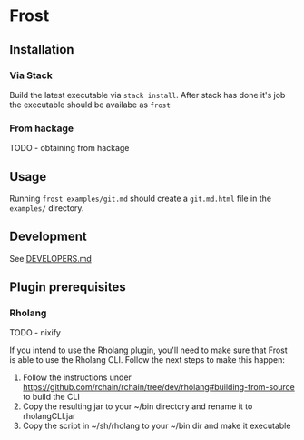 # Frost

## Installation

### Via Stack
Build the latest executable via `stack install`.
After stack has done it's job the executable should be availabe as `frost`

### From hackage
TODO - obtaining from hackage

## Usage
Running `frost examples/git.md` should create a `git.md.html` file in the `examples/` directory.

## Development
See [DEVELOPERS.md](DEVELOPERS.md)

## Plugin prerequisites

### Rholang
TODO - nixify

If you intend to use the Rholang plugin, you'll need to make sure that Frost is able to use the Rholang CLI. Follow the next steps to make this happen:
1. Follow the instructions under https://github.com/rchain/rchain/tree/dev/rholang#building-from-source to build the CLI
2. Copy the resulting jar to your ~/bin directory and rename it to rholangCLI.jar
3. Copy the script in ~/sh/rholang to your ~/bin dir and make it executable
